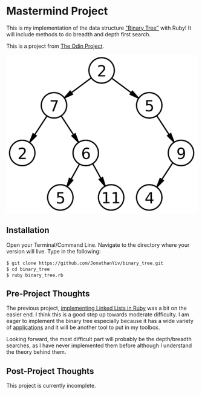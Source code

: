 # Mastermind Project

This is my implementation of the data structure ["Binary Tree"](https://en.wikipedia.org/wiki/Binary_tree) with Ruby!
It will include methods to do breadth and depth first search.

This is a project from [The Odin Project](https://www.theodinproject.com/courses/ruby-programming/lessons/data-structures-and-algorithms).

![Binary Tree Image](/binary_tree.png)

## Installation

Open your Terminal/Command Line. Navigate to the directory where your version will live. Type in the following:

```
$ git clone https://github.com/JonathanYiv/binary_tree.git
$ cd binary_tree
$ ruby binary_tree.rb
```

## Pre-Project Thoughts

The previous project, [implementing Linked Lists in Ruby](https://github.com/JonathanYiv/linked_list) was a bit on the easier end. I think this is a good step up towards moderate difficulty.
I am eager to implement the binary tree especially because it has a wide variety of [applications](https://stackoverflow.com/questions/2130416/what-are-the-applications-of-binary-trees) and it will be another tool to put in my toolbox.

Looking forward, the most difficult part will probably be the depth/breadth searches, as I have never implemented them before although I understand the theory behind them.

## Post-Project Thoughts

This project is currently incomplete.